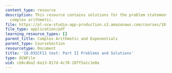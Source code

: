 ```yaml
---
content_type: resource
description: This resource contains solutions for the problem statements related to
  complex arithmetic.
file: https://ol-ocw-studio-app-production.s3.amazonaws.com/courses/18-03sc-differential-equations-fall-2011/cb6c4ba26a13817d4c7828ff5a1c1e0a_MIT18_03SCF11_ps2_II_s6s.pdf
file_type: application/pdf
learning_resource_types: []
parent_title: Complex Arithmetic and Exponentials
parent_type: CourseSection
resourcetype: Document
title: '18.03SCF11 text: Part II Problems and Solutions'
type: OCWFile
uid: cb6c4ba2-6a13-817d-4c78-28ff5a1c1e0a
---
```

